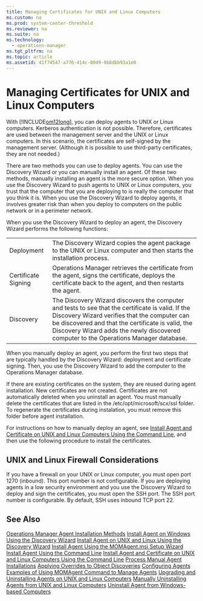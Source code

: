 ```yaml
---
title: Managing Certificates for UNIX and Linux Computers
ms.custom: na
ms.prod: system-center-threshold
ms.reviewer: na
ms.suite: na
ms.technology: 
  - operations-manager
ms.tgt_pltfrm: na
ms.topic: article
ms.assetid: 41f74547-a776-414c-80d9-9b8dbb93a1e0
---
```

# Managing Certificates for UNIX and Linux Computers
With [!INCLUDE[om12long](./Token/om12long_md.md)], you can deploy agents to UNIX or Linux computers. Kerberos authentication is not possible. Therefore, certificates are used between the management server and the UNIX or Linux computers. In this scenario, the certificates are self\-signed by the management server. \(Although it is possible to use third\-party certificates, they are not needed.\)

There are two methods you can use to deploy agents. You can use the Discovery Wizard or you can manually install an agent. Of these two methods, manually installing an agent is the more secure option. When you use the Discovery Wizard to push agents to UNIX or Linux computers, you trust that the computer that you are deploying to is really the computer that you think it is. When you use the Discovery Wizard to deploy agents, it involves greater risk than when you deploy to computers on the public network or in a perimeter network.

When you use the Discovery Wizard to deploy an agent, the Discovery Wizard performs the following functions:

|||
|-|-|
|Deployment|The Discovery Wizard copies the agent package to the UNIX or Linux computer and then starts the installation process.|
|Certificate Signing|Operations Manager retrieves the certificate from the agent, signs the certificate, deploys the certificate back to the agent, and then restarts the agent.|
|Discovery|The Discovery Wizard discovers the computer and tests to see that the certificate is valid. If the Discovery Wizard verifies that the computer can be discovered and that the certificate is valid, the Discovery Wizard adds the newly discovered computer to the Operations Manager database.|

When you manually deploy an agent, you perform the first two steps that are typically handled by the Discovery Wizard: deployment and certificate signing. Then, you use the Discovery Wizard to add the computer to the Operations Manager database.

If there are existing certificates on the system, they are reused during agent installation. New certificates are not created. Certificates are not automatically deleted when you uninstall an agent. You must manually delete the certificates that are listed in the \/etc\/opt\/microsoft\/scx\/ssl folder. To regenerate the certificates during instalation, you must remove this folder before agent installation.

For instructions on how to manually deploy an agent, see [Install Agent and Certificate on UNIX and Linux Computers Using the Command Line](./Install-Agent-and-Certificate-on-UNIX-and-Linux-Computers-Using-the-Command-Line.md), and then use the following procedure to install the certificates.

## UNIX and Linux Firewall Considerations
If you have a firewall on your UNIX or Linux computer, you must open port 1270 \(inbound\). This port number is not configurable. If you are deploying agents in a low security environment and you use the Discovery Wizard to deploy and sign the certificates, you must open the SSH port. The SSH port number is configurable. By default, SSH uses inbound TCP port 22.

## See Also
[Operations Manager Agent Installation Methods](./Operations-Manager-Agent-Installation-Methods.md)
[Install Agent on Windows Using the Discovery Wizard](./Install-Agent-on-Windows-Using-the-Discovery-Wizard.md)
[Install Agent on UNIX and Linux Using the Discovery Wizard](./Install-Agent-on-UNIX-and-Linux-Using-the-Discovery-Wizard.md)
[Install Agent Using the MOMAgent.msi Setup Wizard](./Install-Agent-Using-the-MOMAgent.msi-Setup-Wizard.md)
[Install Agent Using the Command Line](./Install-Agent-Using-the-Command-Line.md)
[Install Agent and Certificate on UNIX and Linux Computers Using the Command Line](./Install-Agent-and-Certificate-on-UNIX-and-Linux-Computers-Using-the-Command-Line.md)
[Process Manual Agent Installations](./Process-Manual-Agent-Installations.md)
[Applying Overrides to Object Discoveries](./Applying-Overrides-to-Object-Discoveries.md)
[Configuring Agents](./Configuring-Agents.md)
[Examples of Using MOMAgent Command to Manage Agents](./Examples-of-Using-MOMAgent-Command-to-Manage-Agents.md)
[Upgrading and Uninstalling Agents on UNIX and Linux Computers](./Upgrading-and-Uninstalling-Agents-on-UNIX-and-Linux-Computers.md)
[Manually Uninstalling Agents from UNIX and Linux Computers](./Manually-Uninstalling-Agents-from-UNIX-and-Linux-Computers.md)
[Uninstall Agent from Windows-based Computers](./Uninstall-Agent-from-Windows-based-Computers.md)


